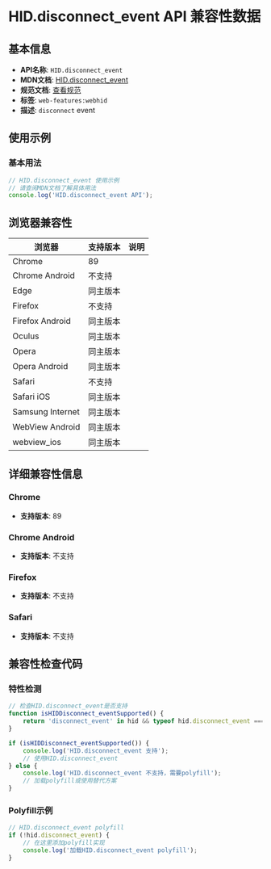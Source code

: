 # HID.disconnect_event API 兼容性数据

## 基本信息

- **API名称**: `HID.disconnect_event`
- **MDN文档**: [HID.disconnect_event](https://developer.mozilla.org/docs/Web/API/HID/disconnect_event)
- **规范文档**: [查看规范](https://wicg.github.io/webhid/#dom-hid-ondisconnect)
- **标签**: `web-features:webhid`
- **描述**: `disconnect` event

## 使用示例

### 基本用法

```javascript
// HID.disconnect_event 使用示例
// 请查阅MDN文档了解具体用法
console.log('HID.disconnect_event API');
```

## 浏览器兼容性

| 浏览器 | 支持版本 | 说明 |
|--------|----------|------|
| Chrome | 89 |  |
| Chrome Android | 不支持 |  |
| Edge | 同主版本 |  |
| Firefox | 不支持 |  |
| Firefox Android | 同主版本 |  |
| Oculus | 同主版本 |  |
| Opera | 同主版本 |  |
| Opera Android | 同主版本 |  |
| Safari | 不支持 |  |
| Safari iOS | 同主版本 |  |
| Samsung Internet | 同主版本 |  |
| WebView Android | 同主版本 |  |
| webview_ios | 同主版本 |  |

## 详细兼容性信息

### Chrome

- **支持版本**: 89

### Chrome Android

- **支持版本**: 不支持

### Firefox

- **支持版本**: 不支持

### Safari

- **支持版本**: 不支持

## 兼容性检查代码

### 特性检测

```javascript
// 检查HID.disconnect_event是否支持
function isHIDDisconnect_eventSupported() {
    return 'disconnect_event' in hid && typeof hid.disconnect_event === 'function';
}

if (isHIDDisconnect_eventSupported()) {
    console.log('HID.disconnect_event 支持');
    // 使用HID.disconnect_event
} else {
    console.log('HID.disconnect_event 不支持，需要polyfill');
    // 加载polyfill或使用替代方案
}
```

### Polyfill示例

```javascript
// HID.disconnect_event polyfill
if (!hid.disconnect_event) {
    // 在这里添加polyfill实现
    console.log('加载HID.disconnect_event polyfill');
}
```

